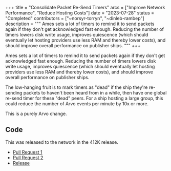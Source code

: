 +++
title = "Consolidate Packet Re-Send Timers"
arcs = ["Improve Network Performance", "Reduce Hosting Costs"]
date = "2023-07-28"
status = "Completed"
contributors = ["~norsyr-torryn", "~dinleb-rambep"]
description = """
Ames sets a lot of timers to remind it to send packets again if they don't get acknowledged fast enough.  Reducing the number of timers lowers disk write usage, improves quiescence (which should eventually let hosting providers use less RAM and thereby lower costs), and should improve overall performance on publisher ships.
"""
+++

Ames sets a lot of timers to remind it to send packets again if they don't get acknowledged fast enough.  Reducing the number of timers lowers disk write usage, improves quiescence (which should eventually let hosting providers use less RAM and thereby lower costs), and should improve overall performance on publisher ships.

The low-hanging fruit is to mark timers as "dead" if the ship they're re-sending packets to haven't been heard from in a while, then have one global re-send timer for these "dead" peers.  For a ship hosting a large group, this could reduce the number of Arvo events per minute by 10x or more.

This is a purely Arvo change.

## Code

This was released to the network in the 412K release.

- [Pull Request 1](https://github.com/urbit/urbit/pull/6738)
- [Pull Request 2](https://github.com/urbit/urbit/pull/6823)
- [Release](https://github.com/urbit/urbit/releases/tag/412k)
